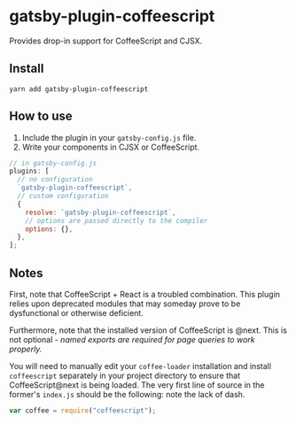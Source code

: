 # gatsby-plugin-coffeescript

Provides drop-in support for CoffeeScript and CJSX.

## Install

`yarn add gatsby-plugin-coffeescript`

## How to use

1. Include the plugin in your `gatsby-config.js` file.
2. Write your components in CJSX or CoffeeScript.

```javascript
// in gatsby-config.js
plugins: [
  // no configuration
  `gatsby-plugin-coffeescript`,
  // custom configuration
  {
    resolve: `gatsby-plugin-coffeescript`,
    // options are passed directly to the compiler
    options: {},
  },
];
```

## Notes

First, note that CoffeeScript + React is a troubled combination. This plugin
relies upon deprecated modules that may someday prove to be dysfunctional or
otherwise deficient.

Furthermore, note that the installed version of CoffeeScript is @next. This is
not optional - _named exports are required for page queries to work properly._

You will need to manually edit your `coffee-loader` installation and install
`coffeescript` separately in your project directory to ensure that
CoffeeScript@next is being loaded. The very first line of source in the former's
`index.js` should be the following: note the lack of dash.

```js
var coffee = require("coffeescript");
```
